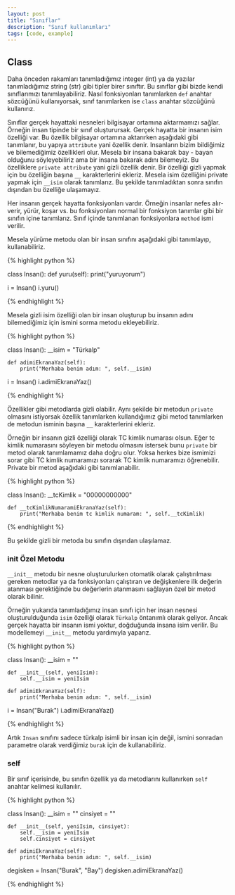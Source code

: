```yaml
---
layout: post
title: "Sınıflar"
description: "Sınıf kullanımları"
tags: [code, example]
---
```


## Class
Daha önceden rakamları tanımladığımız integer (int) ya da yazılar tanımladığımız string (str) gibi tipler birer sınıftır. Bu sınıflar gibi bizde kendi sınıflarımızı tanımlayabiliriz. Nasıl fonksiyonları tanımlarken `def` anahtar sözcüğünü kullanıyorsak, sınıf tanımlarken ise `class` anahtar sözcüğünü kullanırız.

Sınıflar gerçek hayattaki nesneleri bilgisayar ortamına aktarmamızı sağlar. Örneğin insan tipinde bir sınıf oluşturursak. Gerçek hayatta bir insanın isim özelliği var. Bu özellik bilgisayar ortamına aktarırken aşağıdaki gibi tanımlanır, bu yapıya `attribute` yani özellik denir. Insanların bizim bildiğimiz ve bilemediğimiz özellikleri olur. Mesela bir insana bakarak bay - bayan olduğunu söyleyebiliriz ama bir insana bakarak adını bilemeyiz. Bu özelliklere `private attribute` yani gizli özellik denir. Bir özelliği gizli yapmak için bu özelliğin başına `__` karakterlerini ekleriz. Mesela isim özelliğini private yapmak için `__isim` olarak tanımlarız. Bu şekilde tanımladıktan sonra sınıfın dışından bu özelliğe ulaşamayız.

Her insanın gerçek hayatta fonksiyonları vardır. Örneğin insanlar nefes alır-verir, yürür, koşar vs. bu fonksiyonları normal bir fonksiyon tanımlar gibi bir sınıfın içine tanımlarız. Sınıf içinde tanımlanan fonksiyonlara `method` ismi verilir.

Mesela yürüme metodu olan bir insan sınıfını aşağıdaki gibi tanımlayıp, kullanabiliriz.

{% highlight python %}

class Insan():
    def yuru(self):
        print("yuruyorum")

i = Insan()
i.yuru()

{% endhighlight %}


Mesela gizli isim özelliği olan bir insan oluşturup bu insanın adını bilemediğimiz için ismini sorma metodu ekleyebiliriz.

{% highlight python %}

class Insan():
    __isim = "Türkalp"
    
    def adimiEkranaYaz(self):
        print("Merhaba benim adım: ", self.__isim)

i = Insan()
i.adimiEkranaYaz()

{% endhighlight %}

Özellikler gibi metodlarda gizli olabilir. Aynı şekilde bir metodun `private` olmasını istiyorsak özellik tanımlarken kullandığımız gibi metod tanımlarken de metodun isminin başına `__` karakterlerini ekleriz.

Örneğin bir insanın gizli özelliği olarak TC kimlik numarası olsun. Eğer tc kimlik numarasını söyleyen bir metodu olmasını istersek bunu `private` bir metod olarak tanımlamamız daha doğru olur. Yoksa herkes bize ismimizi sorar gibi TC kimlik numaramızı sorarak TC kimlik numaramızı öğrenebilir. Private bir metod aşağıdaki gibi tanımlanabilir.

{% highlight python %}

class Insan():
    __tcKimlik = "00000000000"
    
    def __tcKimlikNumaramiEkranaYaz(self):
        print("Merhaba benim tc kimlik numaram: ", self.__tcKimlik)

{% endhighlight %}

Bu şekilde gizli bir metoda bu sınıfın dışından ulaşılamaz.

### __init__ Özel Metodu
`__init__` metodu bir nesne oluşturulurken otomatik olarak çalıştırılması gereken metodlar ya da fonksiyonları çalıştıran ve değişkenlere ilk değerin atanması gerektiğinde bu değerlerin atanmasını sağlayan özel bir metod olarak bilinir.

Örneğin yukarıda tanımladığımız insan sınıfı için her insan nesnesi oluşturulduğunda `isim` özelliği olarak `Türkalp` öntanımlı olarak geliyor. Ancak gerçek hayatta bir insanın ismi yoktur, doğduğunda insana isim verilir. Bu modellemeyi `__init__` metodu yardımıyla yaparız.

{% highlight python %}

class Insan():
    __isim = ""
    
    def __init__(self, yeniIsim):
        self.__isim = yeniIsim

    def adimiEkranaYaz(self):
        print("Merhaba benim adım: ", self.__isim)

i = Insan("Burak")
i.adimiEkranaYaz()

{% endhighlight %}

Artık `Insan` sınıfını sadece türkalp isimli bir insan için değil, ismini sonradan parametre olarak verdiğimiz `burak` için de kullanabiliriz.


### self
Bir sınıf içerisinde, bu sınıfın özellik ya da metodlarını kullanırken `self` anahtar kelimesi kullanılır.

{% highlight python %}

class Insan():
    __isim = ""
    cinsiyet = ""

    def __init__(self, yeniIsim, cinsiyet):
        self.__isim = yeniIsim
        self.cinsiyet = cinsiyet

    def adimiEkranaYaz(self):
        print("Merhaba benim adım: ", self.__isim)

degisken = Insan("Burak", "Bay")
degisken.adimiEkranaYaz()

{% endhighlight %}

